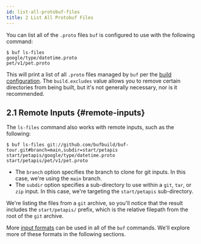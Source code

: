 ```yaml
---
id: list-all-protobuf-files
title: 2 List All Protobuf Files
---
```


You can list all of the `.proto` files `buf` is configured to use
with the following command:

```terminal
$ buf ls-files
google/type/datetime.proto
pet/v1/pet.proto
```

This will print a list of all `.proto` files managed by `buf` per the
[build configuration](../configuration/v1/buf-yaml.md#build). The `build.excludes` value allows you to
remove certain directories from being built, but it's not generally
necessary, nor is it recommended.

## 2.1 Remote Inputs {#remote-inputs}

The `ls-files` command also works with remote inputs, such as the following:

```terminal
$ buf ls-files git://github.com/bufbuild/buf-tour.git#branch=main,subdir=start/petapis
start/petapis/google/type/datetime.proto
start/petapis/pet/v1/pet.proto
```

  * The `branch` option specifies the branch to clone for git inputs. In this case, we're using
    the `main` branch.
  * The `subdir` option specifies a sub-directory to use within a `git`, `tar`, or `zip` input.
    In this case, we're targeting the `start/petapis` sub-directory.

We're listing the files from a `git` archive, so you'll notice that the result includes the
`start/petapis/` prefix, which is the relative filepath from the root of the `git` archive.

More [input formats](../reference/inputs.md) can be used in all of the `buf` commands.
We'll explore more of these formats in the following sections.

